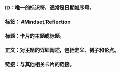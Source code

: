 ### **ID**：唯一的标识符，通常是日期加序号。
### **标签**： #Mindset/Reflection
### **标题**：卡片的主题或标题。
### **正文**：对主题的详细阐述，包括定义、例子和论点。
### **链接**：与其他相关卡片的链接。


